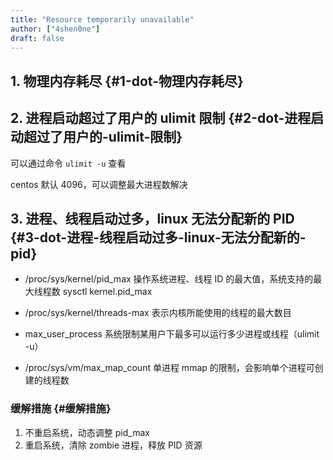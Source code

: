 ```yaml
---
title: "Resource temporarily unavailable"
author: ["4shen0ne"]
draft: false
---
```


## 1. 物理内存耗尽 {#1-dot-物理内存耗尽}


## 2. 进程启动超过了用户的 ulimit 限制 {#2-dot-进程启动超过了用户的-ulimit-限制}

可以通过命令 `ulimit -u` 查看

centos 默认 4096，可以调整最大进程数解决


## 3. 进程、线程启动过多，linux 无法分配新的 PID {#3-dot-进程-线程启动过多-linux-无法分配新的-pid}

-   /proc/sys/kernel/pid_max
    操作系统进程、线程 ID 的最大值，系统支持的最大线程数 sysctl kernel.pid_max

-   /proc/sys/kernel/threads-max
    表示内核所能使用的线程的最大数目

-   max_user_process
    系统限制某用户下最多可以运行多少进程或线程（ulimit -u）

-   /proc/sys/vm/max_map_count
    单进程 mmap 的限制，会影响单个进程可创建的线程数


### 缓解措施 {#缓解措施}

1.  不重启系统，动态调整 pid_max
2.  重启系统，清除 zombie 进程，释放 PID 资源
